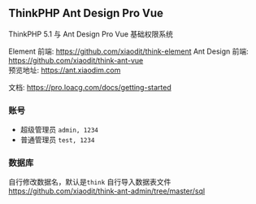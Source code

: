 ## ThinkPHP Ant Design Pro Vue
ThinkPHP 5.1 与 Ant Design Pro Vue 基础权限系统  

Element 前端: https://github.com/xiaodit/think-element
Ant Design 前端: https://github.com/xiaodit/think-ant-vue  
预览地址: https://ant.xiaodim.com

文档: https://pro.loacg.com/docs/getting-started

### 账号
* 超级管理员 `admin, 1234` 
* 普通管理员 `test, 1234`

### 数据库
自行修改数据名，默认是`think`
自行导入数据表文件  
https://github.com/xiaodit/think-ant-admin/tree/master/sql
